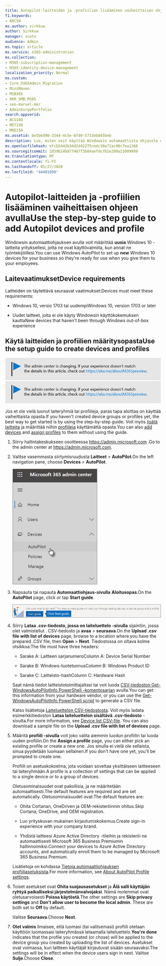 ```yaml
---
title: Autopilot-laitteiden ja -profiilien lisääminen vaiheittaisen ohjeen avulla
f1.keywords:
- NOCSH
ms.author: sirkkuw
author: Sirkkuw
manager: scotv
audience: Admin
ms.topic: article
ms.service: o365-administration
ms.collection:
- M365-subscription-management
- M365-identity-device-management
localization_priority: Normal
ms.custom:
- Core_O365Admin_Migration
- MiniMaven
- MSB365
- OKR_SMB_M365
- seo-marvel-mar
- AdminSurgePortfolio
search.appverid:
- BCS160
- MET150
- MOE150
ms.assetid: be5b6d90-3344-4c5e-bf40-5733eb845beb
description: Lue, miten voit käyttää Windowsin automaattista ohjausta uusien Windows 10 -laitteiden määrittämiseen yrityksellesi, jotta ne ovat valmiita työntekijöiden käyttöön.
ms.openlocfilehash: efcb5442b34d2d42275cedc30e71ac98c7ea1266
ms.sourcegitcommit: 2d59b24b877487f3b84aefdc7b1e200a21009999
ms.translationtype: MT
ms.contentlocale: fi-FI
ms.lasthandoff: 05/27/2020
ms.locfileid: "44401090"
---
```

# <a name="use-the-step-by-step-guide-to-add-autopilot-devices-and-profile"></a><span data-ttu-id="753a9-103">Autopilot-laitteiden ja -profiilien lisääminen vaiheittaisen ohjeen avulla</span><span class="sxs-lookup"><span data-stu-id="753a9-103">Use the step-by-step guide to add Autopilot devices and profile</span></span>

<span data-ttu-id="753a9-104">Windowsin automaattiohjauksen avulla voit määrittää **uusia** Windows 10 -laitteita yrityksellesi, jotta ne ovat käyttövalmiita, kun annat ne työntekijöillesi.</span><span class="sxs-lookup"><span data-stu-id="753a9-104">You can use Windows AutoPilot to set up **new** Windows 10 devices for your business so they're ready for use when you give them to your employees.</span></span>
  
## <a name="device-requirements"></a><span data-ttu-id="753a9-105">Laitevaatimukset</span><span class="sxs-lookup"><span data-stu-id="753a9-105">Device requirements</span></span>

<span data-ttu-id="753a9-106">Laitteiden on täytettävä seuraavat vaatimukset:</span><span class="sxs-lookup"><span data-stu-id="753a9-106">Devices must meet these requirements:</span></span>
  
- <span data-ttu-id="753a9-107">Windows 10, versio 1703 tai uudempi</span><span class="sxs-lookup"><span data-stu-id="753a9-107">Windows 10, version 1703 or later</span></span>
    
- <span data-ttu-id="753a9-108">Uudet laitteet, joita ei ole käyty Windowsin käyttökokemuksen kautta</span><span class="sxs-lookup"><span data-stu-id="753a9-108">New devices that haven't been through Windows out-of-box experience</span></span>
    
## <a name="use-the-setup-guide-to-create-devices-and-profiles"></a><span data-ttu-id="753a9-109">Käytä laitteiden ja profiilien määritysopasta</span><span class="sxs-lookup"><span data-stu-id="753a9-109">Use the setup guide to create devices and profiles</span></span>

<span data-ttu-id="753a9-110">[![Selite, jossa ilmoitetaan, että hallintakeskus muuttuu. Lisätietoja löytyy osoitteesta aka.ms/aboutM365preview.](../media/m365admincenterchanging.png)](https://docs.microsoft.com/office365/admin/microsoft-365-admin-center-preview)</span><span class="sxs-lookup"><span data-stu-id="753a9-110">[![Label to let you know the admin center is changing and you can find more details at aka.ms/aboutM365preview.](../media/m365admincenterchanging.png)](https://docs.microsoft.com/office365/admin/microsoft-365-admin-center-preview)</span></span>

<span data-ttu-id="753a9-111">Jos et ole vielä luonut laiteryhmiä tai profiileja, paras tapa aloittaa on käyttää vaiheittaista opasta.</span><span class="sxs-lookup"><span data-stu-id="753a9-111">If you haven't created device groups or profiles yet, the best way to get started is by using the step-by-step guide.</span></span> <span data-ttu-id="753a9-112">Voit myös [lisätä laitteita](create-and-edit-autopilot-devices.md) ja määrittää niihin [profiileja](create-and-edit-autopilot-profiles.md) käyttämättä opasta.</span><span class="sxs-lookup"><span data-stu-id="753a9-112">You can also [add devices](create-and-edit-autopilot-devices.md) and [assign profiles](create-and-edit-autopilot-profiles.md) to them without using the guide.</span></span> 
  
1. <span data-ttu-id="753a9-113">Siirry hallintakeskukseen osoitteessa <a href="https://go.microsoft.com/fwlink/p/?linkid=837890" target="_blank">https://admin.microsoft.com</a> .</span><span class="sxs-lookup"><span data-stu-id="753a9-113">Go to the admin center at <a href="https://go.microsoft.com/fwlink/p/?linkid=837890" target="_blank">https://admin.microsoft.com</a>.</span></span>

2. <span data-ttu-id="753a9-114">Valitse vasemmasta siirtymisruudusta **Laitteet** \> **AutoPilot**.</span><span class="sxs-lookup"><span data-stu-id="753a9-114">On the left navigation pane, choose **Devices** \> **AutoPilot**.</span></span>

    ![Valitse hallintakeskuksessa laitteet ja sitten AutoPilot.](../media/AutoPilot.png)
  
2. <span data-ttu-id="753a9-116">Napsauta tai napauta **Automaattiohjaus-sivulla** **Aloitusopas**.</span><span class="sxs-lookup"><span data-stu-id="753a9-116">On the **AutoPilot** page, click or tap **Start guide**.</span></span>
    
    ![Click Start guide for step-by-step instructions for Autopilot.](../media/31662655-d1e6-437d-87ea-c0dec5da56f7.png)
  
3. <span data-ttu-id="753a9-118">Siirry **Lataa .csv-tiedosto, jossa on laiteluettelo -sivulla** sijaintiin, jossa olet valmistellut . CSV-tiedosto ja **avaa** \> **seuraava**.</span><span class="sxs-lookup"><span data-stu-id="753a9-118">On the **Upload .csv file with list of devices** page, browse to a location where you have the prepared .CSV file, then **Open** \> **Next**.</span></span> <span data-ttu-id="753a9-119">Tiedostossa on oltava kolme otsikkoa:</span><span class="sxs-lookup"><span data-stu-id="753a9-119">The file must have three headers:</span></span>
    
    - <span data-ttu-id="753a9-120">Sarake A: Laitteen sarjanumero</span><span class="sxs-lookup"><span data-stu-id="753a9-120">Column A: Device Serial Number</span></span>
    
    - <span data-ttu-id="753a9-121">Sarake B: Windows-tuotetunnus</span><span class="sxs-lookup"><span data-stu-id="753a9-121">Column B: Windows Product ID</span></span>
    
    - <span data-ttu-id="753a9-122">Sarake C: Laitteisto-hash</span><span class="sxs-lookup"><span data-stu-id="753a9-122">Column C: Hardware Hash</span></span>
    
    <span data-ttu-id="753a9-123">Saat nämä tiedot laitteistotoimittajaltasi tai voit luoda [CSV-tiedoston Get-WindowsAutoPilotInfo PowerShell -komentosarjan](https://www.powershellgallery.com/packages/Get-WindowsAutoPilotInfo) avulla.</span><span class="sxs-lookup"><span data-stu-id="753a9-123">You can get this information from your hardware vendor, or you can use the [Get-WindowsAutoPilotInfo PowerShell script](https://www.powershellgallery.com/packages/Get-WindowsAutoPilotInfo) to generate a CSV file.</span></span> 
    
    <span data-ttu-id="753a9-p103">Katso lisätietoja [Laiteluettelon CSV-tiedostosta](https://docs.microsoft.com/microsoft-365/admin/misc/device-list). Voit myös ladata esimerkkitiedoston **Lataa laiteluettelon sisältävä .csv-tiedosto** -sivulta.</span><span class="sxs-lookup"><span data-stu-id="753a9-p103">For more information, see [Device list CSV-file](https://docs.microsoft.com/microsoft-365/admin/misc/device-list). You can also download a sample file on the **Upload .csv file with list of devices** page.</span></span> 
    
4. <span data-ttu-id="753a9-126">Määritä **profiili -sivulla** voit joko valita aiemmin luodun profiilin tai luoda uuden profiilin.</span><span class="sxs-lookup"><span data-stu-id="753a9-126">On the **Assign a profile** page, you can either pick an existing profile or create a new one.</span></span> <span data-ttu-id="753a9-127">Jos sinulla ei vielä ole sellaista, sinua pyydetään luomaan sellainen.</span><span class="sxs-lookup"><span data-stu-id="753a9-127">If you don't have one yet, you'll be prompted to create one.</span></span> 
    
    <span data-ttu-id="753a9-128">Profiili on asetuskokoelma, jota voidaan soveltaa yksittäiseen laitteeseen tai laiteryhmään.</span><span class="sxs-lookup"><span data-stu-id="753a9-128">A profile is a collection of settings that can be applied to a single device or to a group of devices.</span></span>
    
    <span data-ttu-id="753a9-129">Oletusominaisuudet ovat pakollisia, ja ne määritetään automaattisesti.</span><span class="sxs-lookup"><span data-stu-id="753a9-129">The default features are required and are set automatically.</span></span> <span data-ttu-id="753a9-130">Oletusominaisuudet ovat:</span><span class="sxs-lookup"><span data-stu-id="753a9-130">The default features are:</span></span>
    
    - <span data-ttu-id="753a9-131">Ohita Cortanan, OneDriven ja OEM-rekisteröinnin ohitus.</span><span class="sxs-lookup"><span data-stu-id="753a9-131">Skip Cortana, OneDrive, and OEM registration.</span></span>
    
    - <span data-ttu-id="753a9-132">Luo yrityskuvan mukainen kirjautumiskokemus.</span><span class="sxs-lookup"><span data-stu-id="753a9-132">Create sign-in experience with your company brand.</span></span>
    
    - <span data-ttu-id="753a9-133">Yhdistä laitteesi Azure Active Directory -tileihin ja rekisteröi ne automaattisesti Microsoft 365 Business Premiumin hallinnoimiksi.</span><span class="sxs-lookup"><span data-stu-id="753a9-133">Connect your devices to Azure Active Directory accounts, and automatically enroll them to be managed by Microsoft 365 Business Premium.</span></span>
    
    <span data-ttu-id="753a9-134">Lisätietoja on kohdassa [Tietoja automaattiohjauksen profiiliasetuksista](autopilot-profile-settings.md).</span><span class="sxs-lookup"><span data-stu-id="753a9-134">For more information, see [About AutoPilot Profile settings](autopilot-profile-settings.md).</span></span> 
    
5. <span data-ttu-id="753a9-135">Toiset asetukset ovat **Ohita suojausasetukset** ja **Älä salli käyttäjän ryhtyä paikalliseksi järjestelmänvalvojaksi**. Nämä molemmat ovat oletusarvoisesti **Poissa käytöstä**.</span><span class="sxs-lookup"><span data-stu-id="753a9-135">The other settings are **Skip privacy settings** and **Don't allow user to become the local admin**. These are both set to **Off** by default.</span></span> 
    
    <span data-ttu-id="753a9-136">Valitse **Seuraava**.</span><span class="sxs-lookup"><span data-stu-id="753a9-136">Choose **Next**.</span></span>
    
6. <span data-ttu-id="753a9-137">**Olet valmis** ilmaisee, että luomasi (tai valitsemasi) profiili otetaan käyttöön luomassasi laiteryhmässä lataamalla laiteluettelo.</span><span class="sxs-lookup"><span data-stu-id="753a9-137">**You're done** indicates that the profile you created (or chose) will be applied to the device group you created by uploading the list of devices.</span></span> <span data-ttu-id="753a9-138">Asetukset ovat voimassa, kun laitteen käyttäjät kirjautuvat sisään seuraavaksi.</span><span class="sxs-lookup"><span data-stu-id="753a9-138">The settings will be in effect when the device users sign in next.</span></span> <span data-ttu-id="753a9-139">Valitse **Sulje**.</span><span class="sxs-lookup"><span data-stu-id="753a9-139">Choose **Close**.</span></span>
    
